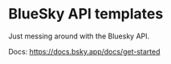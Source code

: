 # BlueSky API templates

Just messing around with the Bluesky API.

Docs: https://docs.bsky.app/docs/get-started
